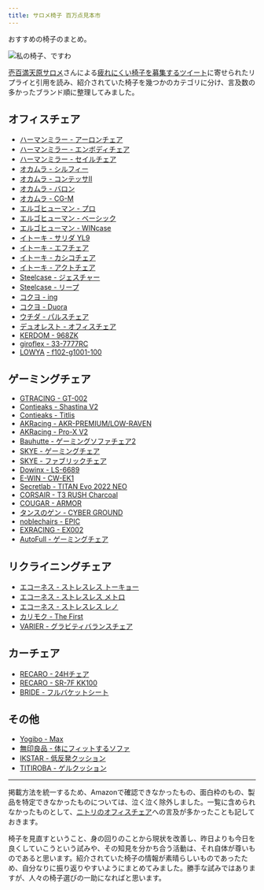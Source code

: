 ```yaml
---
title: サロメ椅子 百万点見本市
---
```

おすすめの椅子のまとめ。

![](https://lh3.googleusercontent.com/vdYylWEkdJsKhdVUjTHXcO2cJCWThq-CwjpAkJT9x8E6wsodU_4cdcFAAzAKGr6qp9MGQiIZpfCw0F5smnPrDHQ4qUAYc3kaAxg_SndVWHnEBeVf0ZOaEYGBbymlOZyS8QPLhQQmjc_t4diXkQ "私の椅子、ですわ")

[壱百満天原サロメ](https://www.nijisanji.jp/members/salome-hyakumantenbara)さんによる[疲れにくい椅子を募集するツイート](https://twitter.com/1000000lome/status/1534788006913404928)に寄せられたリプライと引用を読み、紹介されていた椅子を幾つかのカテゴリに分け、言及数の多かったブランド順に整理してみました。

オフィスチェア
-------

*   [ハーマンミラー - アーロンチェア](https://www.amazon.co.jp/dp/B01MUZOWBH)
*   [ハーマンミラー - エンボディチェア](https://www.amazon.co.jp/dp/B004HW814E)
*   [ハーマンミラー - セイルチェア](https://www.amazon.co.jp/dp/B0846HM9WF)
*   [オカムラ - シルフィー](https://www.amazon.co.jp/dp/B00L9T9QIS)
*   [オカムラ - コンテッサII](https://www.amazon.co.jp/dp/B072J7ZS6H)
*   [オカムラ - バロン](https://www.amazon.co.jp/dp/B000NMQX1A)
*   [オカムラ - CG-M](https://www.amazon.co.jp/dp/B07SLXPSKD)
*   [エルゴヒューマン - プロ](https://www.amazon.co.jp/dp/B002KG8WA2)
*   [エルゴヒューマン - ベーシック](https://www.amazon.co.jp/dp/B0040JGOSO)
*   [エルゴヒューマン - WINcase](https://www.amazon.co.jp/dp/B0862KHHPQ)
*   [イトーキ - サリダ YL9](https://www.amazon.co.jp/dp/B07RQSN6QK)
*   [イトーキ - エフチェア](https://www.amazon.co.jp/dp/B00VUHPUCU)
*   [イトーキ - カシコチェア](https://www.amazon.co.jp/dp/B00UV07P1Q)
*   [イトーキ - アクトチェア](https://www.amazon.co.jp/dp/B08XPZ7QC5)
*   [Steelcase - ジェスチャー](https://www.amazon.co.jp/dp/B09C42J5WL)
*   [Steelcase - リープ](https://www.amazon.co.jp/dp/B01JA8IMUC)
*   [コクヨ - ing](https://www.amazon.co.jp/dp/B07L6R2M1L)
*   [コクヨ - Duora](https://www.amazon.co.jp/dp/B07651H4V4)
*   [ウチダ - パルスチェア](https://www.amazon.co.jp/dp/B08CMMQG9D)
*   [デュオレスト - オフィスチェア](https://www.amazon.co.jp/dp/B0031WLY1S)
*   [KERDOM - 968ZK](https://www.amazon.co.jp/dp/B096K3F6RJ?th=1)
*   [giroflex - 33-7777RC](https://www.amazon.co.jp/dp/B00V4NQL0A)
*   [LOWYA](https://www.amazon.co.jp/dp/B00NEBRQE0) [- f102-g1001-100](https://www.amazon.co.jp/dp/B00NEBRQE0)

ゲーミングチェア
--------

*   [GTRACING - GT-002](https://www.amazon.co.jp/dp/B088BRG6T1)
*   [Contieaks - Shastina V2](https://www.amazon.co.jp/dp/B09H2SWN7C)
*   [Contieaks - Titlis](https://www.amazon.co.jp/dp/B08BFFLCMY)
*   [AKRacing - AKR-PREMIUM/LOW-RAVEN](https://www.amazon.co.jp/dp/B075R8DPJ5)
*   [AKRacing - Pro-X V2](https://www.amazon.co.jp/dp/B086JTT1GM)
*   [Bauhutte - ゲーミングソファチェア2](https://www.amazon.co.jp/dp/B09MRH2142)
*   [SKYE - ゲーミングチェア](https://www.amazon.co.jp/dp/B09MLHCCLD)
*   [SKYE - ファブリックチェア](https://www.amazon.co.jp/dp/B09PG295HQ)
*   [Dowinx - LS-6689](https://www.amazon.co.jp/dp/B08C79PBSV?th=1)
*   [E-WIN - CW-EK1](https://www.amazon.co.jp/dp/B09NR7MFKL)
*   [Secretlab - TITAN Evo 2022 NEO](https://www.amazon.co.jp/dp/B09CT7PB86)
*   [CORSAIR - T3 RUSH Charcoal](https://www.amazon.co.jp/dp/B07Y9C1NZ3)
*   [COUGAR - ARMOR](https://www.amazon.co.jp/dp/B07FSCD6RT)
*   [タンスのゲン - CYBER GROUND](https://www.amazon.co.jp/dp/B08YDYMS8G)
*   [noblechairs - EPIC](https://www.amazon.co.jp/dp/B099RF42FS)
*   [EXRACING - EX002](https://www.amazon.co.jp/dp/B08G1JNGWH)
*   [AutoFull - ゲーミングチェア](https://www.amazon.co.jp/dp/B08CVNGYHK)

リクライニングチェア
----------

*   [エコーネス - ストレスレス トーキョー](https://www.amazon.co.jp/dp/B08B3B6TNR)
*   [エコーネス - ストレスレス メトロ](https://www.amazon.co.jp/dp/B08B38R8GZ)
*   [エコーネス - ストレスレス レノ](https://www.amazon.co.jp/dp/B09WHRRPLJ)
*   [カリモク - The First](https://www.amazon.co.jp/dp/B0822DTDP1)
*   [VARIER - グラビティバランスチェア](https://www.amazon.co.jp/dp/B0182L4OEQ)

カーチェア
-----

*   [RECARO - 24Hチェア](https://www.amazon.co.jp/dp/B001DLH1V6)
*   [RECARO - SR-7F KK100](https://www.amazon.co.jp/dp/B07BFJB8LR)
*   [BRIDE - フルバケットシート](https://www.amazon.co.jp/dp/B07ZP77BB5)

その他
---

*   [Yogibo - Max](https://www.amazon.co.jp/dp/B00XXFFG8U)
*   [無印良品 - 体にフィットするソファ](https://www.amazon.co.jp/dp/B08QN9V242)
*   [IKSTAR - 低反発クッション](https://www.amazon.co.jp/dp/B076RJN5TK)
*   [TITIROBA - ゲルクッション](https://www.amazon.co.jp/dp/B087QHBYZ2)

* * *

掲載方法を統一するため、Amazonで確認できなかったもの、面白枠のもの、製品を特定できなかったものについては、泣く泣く除外しました。一覧に含められなかったものとして、[ニトリのオフィスチェア](https://www.nitori-net.jp/ec/search/?q=%E3%82%AA%E3%83%95%E3%82%A3%E3%82%B9%E3%83%81%E3%82%A7%E3%82%A2)への言及が多かったことも記しておきます。

椅子を見直すということ、身の回りのことから現状を改善し、昨日よりも今日を良くしていこうという試みや、その知見を分かち合う活動は、それ自体が尊いものであると思います。紹介されていた椅子の情報が素晴らしいものであったため、自分なりに振り返りやすいようにまとめてみました。勝手な試みではありますが、人々の椅子選びの一助になればと思います。

